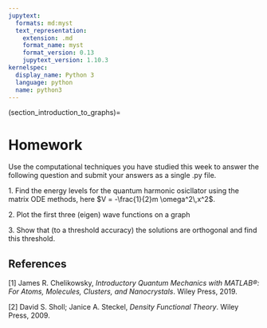 ```yaml
---
jupytext:
  formats: md:myst
  text_representation:
    extension: .md
    format_name: myst
    format_version: 0.13
    jupytext_version: 1.10.3
kernelspec:
  display_name: Python 3
  language: python
  name: python3
---
```


(section_introduction_to_graphs)=
# Homework

Use the computational techniques you have studied this week to answer the following question and submit your answers as a single .py file.

1\. Find the energy levels for the quantum harmonic osicllator using the matrix ODE methods, here $V = -\frac{1}{2}m \omega^2\,x^2$.

2\. Plot the first three (eigen) wave functions on a graph

3\. Show that (to a threshold accuracy) the solutions are orthogonal and find this threshold.


## References

[1] James R. Chelikowsky, *Introductory Quantum Mechanics with MATLAB®: For Atoms, Molecules, Clusters, and Nanocrystals*. Wiley Press, 2019.

[2] David S. Sholl; Janice A. Steckel, *Density Functional Theory*. Wiley Press, 2009.


